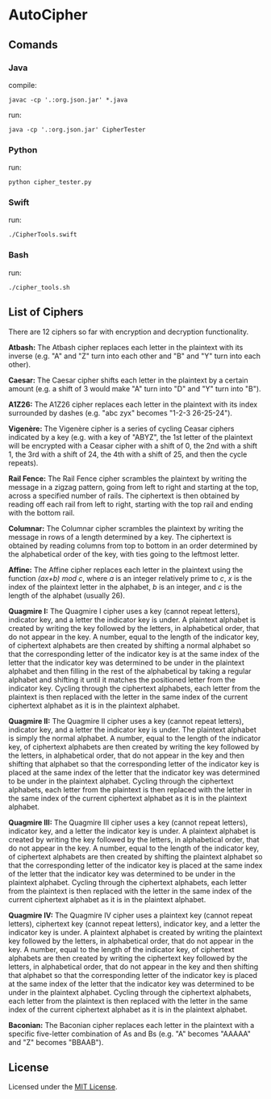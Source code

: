 # AutoCipher

## Comands
### Java
compile:
```
javac -cp '.:org.json.jar' *.java
```
run:
```
java -cp '.:org.json.jar' CipherTester
```
### Python
run:
```
python cipher_tester.py
```
### Swift
run:
```
./CipherTools.swift
```
### Bash
run:
```
./cipher_tools.sh
```

## List of Ciphers
There are 12 ciphers so far with encryption and decryption functionality.

**Atbash:** The Atbash cipher replaces each letter in the plaintext with its inverse (e.g. "A" and "Z" turn into each other and "B" and "Y" turn into each other).

**Caesar:** The Caesar cipher shifts each letter in the plaintext by a certain amount (e.g. a shift of 3 would make "A" turn into "D" and "Y" turn into "B").

**A1Z26:** The A1Z26 cipher replaces each letter in the plaintext with its index surrounded by dashes (e.g. "abc zyx" becomes "1-2-3 26-25-24").

**Vigenère:** The Vigenère cipher is a series of cycling Ceasar ciphers indicated by a key (e.g. with a key of "ABYZ", the 1st letter of the plaintext will be encrypted with a Ceasar cipher with a shift of 0, the 2nd with a shift 1, the 3rd with a shift of 24, the 4th with a shift of 25, and then the cycle repeats).

**Rail Fence:** The Rail Fence cipher scrambles the plaintext by writing the message in a zigzag pattern, going from left to right and starting at the top, across a specified number of rails. The ciphertext is then obtained by reading off each rail from left to right, starting with the top rail and ending with the bottom rail.

**Columnar:** The Columnar cipher scrambles the plaintext by writing the message in rows of a length determined by a key. The ciphertext is obtained by reading columns from top to bottom in an order determined by the alphabetical order of the key, with ties going to the leftmost letter.

**Affine:** The Affine cipher replaces each letter in the plaintext using the function *(ax+b) mod c*, where *a* is an integer relatively prime to *c*, *x* is the index of the plaintext letter in the alphabet, *b* is an integer, and *c* is the length of the alphabet (usually 26).

**Quagmire I:** The Quagmire I cipher uses a key (cannot repeat letters), indicator key, and a letter the indicator key is under. A plaintext alphabet is created by writing the key followed by the letters, in alphabetical order, that do not appear in the key. A number, equal to the length of the indicator key, of ciphertext alphabets are then created by shifting a normal alphabet so that the corresponding letter of the indicator key is at the same index of the letter that the indicator key was determined to be under in the plaintext alphabet and then filling in the rest of the alphabetical by taking a regular alphabet and shifting it until it matches the positioned letter from the indicator key. Cycling through the ciphertext alphabets, each letter from the plaintext is then replaced with the letter in the same index of the current ciphertext alphabet as it is in the plaintext alphabet.

**Quagmire II:** The Quagmire II cipher uses a key (cannot repeat letters), indicator key, and a letter the indicator key is under. The plaintext alphabet is simply the normal alphabet. A number, equal to the length of the indicator key, of ciphertext alphabets are then created by writing the key followed by the letters, in alphabetical order, that do not appear in the key and then shifting that alphabet so that the corresponding letter of the indicator key is placed at the same index of the letter that the indicator key was determined to be under in the plaintext alphabet. Cycling through the ciphertext alphabets, each letter from the plaintext is then replaced with the letter in the same index of the current ciphertext alphabet as it is in the plaintext alphabet.

**Quagmire III:** The Quagmire III cipher uses a key (cannot repeat letters), indicator key, and a letter the indicator key is under. A plaintext alphabet is created by writing the key followed by the letters, in alphabetical order, that do not appear in the key. A number, equal to the length of the indicator key, of ciphertext alphabets are then created by shifting the plaintext alphabet so that the corresponding letter of the indicator key is placed at the same index of the letter that the indicator key was determined to be under in the plaintext alphabet. Cycling through the ciphertext alphabets, each letter from the plaintext is then replaced with the letter in the same index of the current ciphertext alphabet as it is in the plaintext alphabet.

**Quagmire IV:** The Quagmire IV cipher uses a plaintext key (cannot repeat letters), ciphertext key (cannot repeat letters), indicator key, and a letter the indicator key is under. A plaintext alphabet is created by writing the plaintext key followed by the letters, in alphabetical order, that do not appear in the key. A number, equal to the length of the indicator key, of ciphertext alphabets are then created by writing the ciphertext key followed by the letters, in alphabetical order, that do not appear in the key and then shifting that alphabet so that the corresponding letter of the indicator key is placed at the same index of the letter that the indicator key was determined to be under in the plaintext alphabet. Cycling through the ciphertext alphabets, each letter from the plaintext is then replaced with the letter in the same index of the current ciphertext alphabet as it is in the plaintext alphabet.

**Baconian:** The Baconian cipher replaces each letter in the plaintext with a specific five-letter combination of As and Bs (e.g. "A" becomes "AAAAA" and "Z" becomes "BBAAB").
## License
Licensed under the [MIT License](LICENSE).
